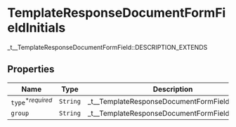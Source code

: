 

# TemplateResponseDocumentFormFieldInitials

_t__TemplateResponseDocumentFormField::DESCRIPTION_EXTENDS

## Properties

| Name | Type | Description | Notes |
|------------ | ------------- | ------------- | -------------|
| `type`<sup>*_required_</sup> | ```String``` |  _t__TemplateResponseDocumentFormField::TYPE  |  |
| `group` | ```String``` |  _t__TemplateResponseDocumentFormField::GROUP  |  |



